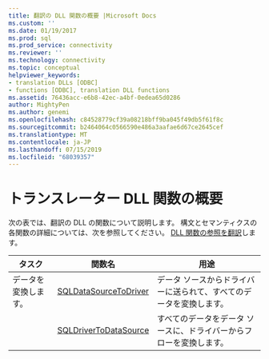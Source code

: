 ```yaml
---
title: 翻訳の DLL 関数の概要 |Microsoft Docs
ms.custom: ''
ms.date: 01/19/2017
ms.prod: sql
ms.prod_service: connectivity
ms.reviewer: ''
ms.technology: connectivity
ms.topic: conceptual
helpviewer_keywords:
- translation DLLs [ODBC]
- functions [ODBC], translation DLL functions
ms.assetid: 76436acc-e6b8-42ec-a4bf-0edea65d0286
author: MightyPen
ms.author: genemi
ms.openlocfilehash: c84528779cf39a08218bff9ba045f49db5f61f8c
ms.sourcegitcommit: b2464064c0566590e486a3aafae6d67ce2645cef
ms.translationtype: MT
ms.contentlocale: ja-JP
ms.lasthandoff: 07/15/2019
ms.locfileid: "68039357"
---
```

# <a name="translation-dll-function-summary"></a>トランスレーター DLL 関数の概要
次の表では、翻訳の DLL の関数について説明します。 構文とセマンティクスの各関数の詳細については、次を参照してください。 [DLL 関数の参照を翻訳](../../../odbc/reference/syntax/translation-dll-api-reference.md)します。  
  
|タスク|関数名|用途|  
|----------|-------------------|-------------|  
|データを変換します。|[SQLDataSourceToDriver](../../../odbc/reference/syntax/sqldatasourcetodriver-function.md)|データ ソースからドライバーに送られて、すべてのデータを変換します。|  
||[SQLDriverToDataSource](../../../odbc/reference/syntax/sqldrivertodatasource-function.md)|すべてのデータをデータ ソースに、ドライバーからフローを変換します。|
